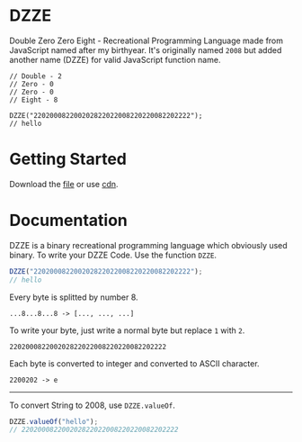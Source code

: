 # DZZE
Double Zero Zero Eight - Recreational Programming Language made from JavaScript named after my birthyear.
It's originally named `2008` but added another name (DZZE) for valid JavaScript function name.

```
// Double - 2
// Zero - 0
// Zero - 0
// Eight - 8

DZZE("220200082200202822022008220220082202222");
// hello
```

# Getting Started
Download the [file](2008.js) or use [cdn](https://cdn.jsdelivr.net/gh/dlvdls18/DZZE@main/2008.js).

# Documentation
DZZE is a binary recreational programming language which obviously used binary.
To write your DZZE Code. Use the function `DZZE`.
```js
DZZE("220200082200202822022008220220082202222");
// hello
```

Every byte is splitted by number 8.
```
...8...8...8 -> [..., ..., ...]
```

To write your byte, just write a normal byte but replace `1` with `2`.
```
220200082200202822022008220220082202222
```

Each byte is converted to integer and converted to ASCII character.
```
2200202 -> e
```

***

To convert String to 2008, use `DZZE.valueOf`.
```js
DZZE.valueOf("hello");
// 220200082200202822022008220220082202222
```
